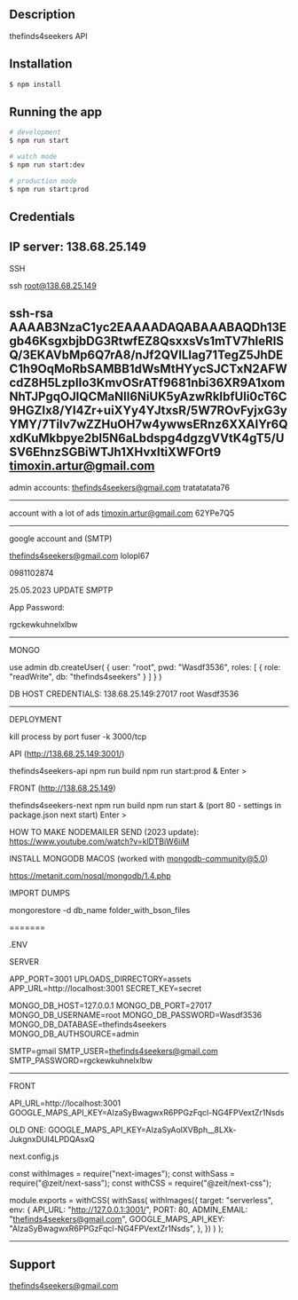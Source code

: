 ## Description

thefinds4seekers API

## Installation

```bash
$ npm install
```

## Running the app

```bash
# development
$ npm run start

# watch mode
$ npm run start:dev

# production mode
$ npm run start:prod
```

## Credentials

## IP server: 138.68.25.149

SSH

ssh root@138.68.25.149

## ssh-rsa AAAAB3NzaC1yc2EAAAADAQABAAABAQDh13Egb46KsgxbjbDG3RtwfEZ8QsxxsVs1mTV7hIeRISQ/3EKAVbMp6Q7rA8/nJf2QVILlag71TegZ5JhDEC1h9OqMoRbSAMBB1dWsMtHYycSJCTxN2AFWcdZ8H5LzpIIo3KmvOSrATf9681nbi36XR9A1xomNhTJPgqOJlQCMaNII6NiUK5yAzwRkIbfUli0cT6C9HGZIx8/YI4Zr+uiXYy4YJtxsR/5W7ROvFyjxG3yYMY/7TiIv7wZZHuOH7w4ywwsERnz6XXAIYr6QxdKuMkbpye2bl5N6aLbdspg4dgzgVVtK4gT5/USV6EhnzSGBiWTJh1XHvxItiXWFOrt9 timoxin.artur@gmail.com

admin accounts:
thefinds4seekers@gmail.com
tratatatata76

---

account with a lot of ads
timoxin.artur@gmail.com
62YPe7Q5

---

google account and (SMTP)

thefinds4seekers@gmail.com
lolopl67

0981102874

25.05.2023 UPDATE SMPTP

App Password:

rgckewkuhnelxlbw

---

MONGO

use admin
db.createUser(
{
user: "root",
pwd: "Wasdf3536",
roles: [ { role: "readWrite", db: "thefinds4seekers" } ]
}
)

DB HOST CREDENTIALS:
138.68.25.149:27017
root
Wasdf3536

---

DEPLOYMENT

kill process by port
fuser -k 3000/tcp

API (http://138.68.25.149:3001/)

thefinds4seekers-api
npm run build
npm run start:prod &
Enter >

FRONT (http://138.68.25.149)

thefinds4seekers-next
npm run build
npm run start & (port 80 - settings in package.json next start)
Enter >

HOW TO MAKE NODEMAILER SEND (2023 update): https://www.youtube.com/watch?v=klDTBiW6iiM

INSTALL MONGODB MACOS (worked with mongodb-community@5.0)

https://metanit.com/nosql/mongodb/1.4.php

IMPORT DUMPS

mongorestore -d db_name folder_with_bson_files

=======

.ENV

SERVER

APP_PORT=3001
UPLOADS_DIRRECTORY=assets
APP_URL=http://localhost:3001
SECRET_KEY=secret

MONGO_DB_HOST=127.0.0.1
MONGO_DB_PORT=27017
MONGO_DB_USERNAME=root
MONGO_DB_PASSWORD=Wasdf3536
MONGO_DB_DATABASE=thefinds4seekers
MONGO_DB_AUTHSOURCE=admin

SMTP=gmail
SMTP_USER=thefinds4seekers@gmail.com
SMTP_PASSWORD=rgckewkuhnelxlbw

---

FRONT

API_URL=http://localhost:3001
GOOGLE_MAPS_API_KEY=AIzaSyBwagwxR6PPGzFqcl-NG4FPVextZr1Nsds

OLD ONE: GOOGLE_MAPS_API_KEY=AIzaSyAolXVBph\_\_8LXk-JukgnxDUI4LPDQAsxQ

next.config.js

const withImages = require("next-images");
const withSass = require("@zeit/next-sass");
const withCSS = require("@zeit/next-css");

module.exports = withCSS(
withSass(
withImages({
target: "serverless",
env: {
API_URL: "http://127.0.0.1:3001/",
PORT: 80,
ADMIN_EMAIL: "thefinds4seekers@gmail.com",
GOOGLE_MAPS_API_KEY: "AIzaSyBwagwxR6PPGzFqcl-NG4FPVextZr1Nsds",
},
})
)
);

---

## Support

thefinds4seekers@gmail.com
